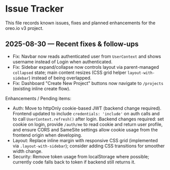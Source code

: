 # Issue Tracker

This file records known issues, fixes and planned enhancements for the oreo.io v3 project.


## 2025-08-30 — Recent fixes & follow-ups

- Fix: Navbar now reads authenticated user from `UserContext` and shows username instead of Login when authenticated.
- Fix: Sidebar expand/collapse now controls layout via parent-managed `collapsed` state; main content resizes (CSS grid helper `layout-with-sidebar`) instead of being overlapped.
- Fix: Dashboard "Create New Project" buttons now navigate to `/projects` (existing inline create flow).

Enhancements / Pending items:

- Auth: Move to httpOnly cookie-based JWT (backend change required). Frontend updated to include `credentials: 'include'` on auth calls and to call `UserContext.refresh()` after login. Backend changes required: set cookie on login, provide `/auth/me` to read cookie and return user profile, and ensure CORS and SameSite settings allow cookie usage from the frontend origin when developing.
- Layout: Replace inline margin with responsive CSS grid (implemented via `.layout-with-sidebar`); consider adding CSS transitions for smoother width change.
- Security: Remove token usage from localStorage where possible; currently code falls back to token if backend still returns it.

